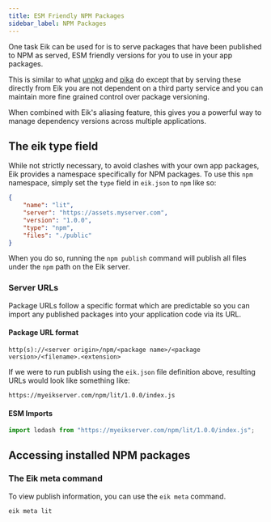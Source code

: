 ```yaml
---
title: ESM Friendly NPM Packages
sidebar_label: NPM Packages
---
```


One task Eik can be used for is to serve packages that have been published to NPM as served, ESM friendly versions for you to use in your app packages.

This is similar to what [unpkg](https://unpkg.com/) and [pika](https://www.pika.dev/) do except that by serving these directly from Eik you are not dependent on a third party service and you can maintain more fine grained control over package versioning.

When combined with Eik's aliasing feature, this gives you a powerful way to manage dependency versions across multiple applications.

## The eik type field

While not strictly necessary, to avoid clashes with your own app packages, Eik provides a namespace specifically for NPM packages. To use this `npm` namespace, simply set the `type` field in `eik.json` to `npm` like so:

```json
{
	"name": "lit",
	"server": "https://assets.myserver.com",
	"version": "1.0.0",
	"type": "npm",
	"files": "./public"
}
```

When you do so, running the `npm publish` command will publish all files under the `npm` path on the Eik server.

### Server URLs

Package URLs follow a specific format which are predictable so you can import any published packages into your application code via its URL.

#### Package URL format

```
http(s)://<server origin>/npm/<package name>/<package version>/<filename>.<extension>
```

If we were to run publish using the `eik.json` file definition above, resulting URLs would look like something like:

```
https://myeikserver.com/npm/lit/1.0.0/index.js
```

#### ESM Imports

```js
import lodash from "https://myeikserver.com/npm/lit/1.0.0/index.js";
```

## Accessing installed NPM packages

### The Eik meta command

To view publish information, you can use the `eik meta` command.

```sh
eik meta lit
```
